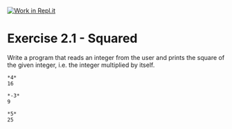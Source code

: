 [![Work in Repl.it](https://classroom.github.com/assets/work-in-replit-14baed9a392b3a25080506f3b7b6d57f295ec2978f6f33ec97e36a161684cbe9.svg)](https://classroom.github.com/online_ide?assignment_repo_id=5865023&assignment_repo_type=AssignmentRepo)

# Exercise 2.1 - Squared

Write a program that reads an integer from the user and prints the square of the given integer, i.e. the integer multiplied by itself.

```plaintext
*4*
16
```

```plaintext
*-3*
9
```

```plaintext
*5*
25
```
